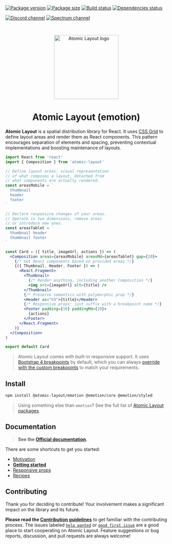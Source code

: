 [![Package version](https://img.shields.io/npm/v/@atomic-layout/emotion.svg?color=%237B85FF)][npm-url]
[![Package size](https://img.shields.io/bundlephobia/minzip/@atomic-layout/emotion.svg?color=%237B85FF)][bundlephobia-url]
[![Build status](https://img.shields.io/circleci/project/github/kettanaito/atomic-layout/master.svg)][build-url]
[![Dependencies status](https://img.shields.io/david/kettanaito/atomic-layout.svg?color=%237B85FF)][dependencies-url]

[![Discord channel](https://img.shields.io/discord/102860784329052160.svg?label=Chat&logo=discord&style=flat&color=%237B85FF)][community-reactiflux]
[![Spectrum channel](https://withspectrum.github.io/badge/badge.svg)][community-spectrum]

<br/>

<p align="center">
  <img src="https://raw.githubusercontent.com/kettanaito/atomic-layout/d10ba4587cf70cfacba05d8d71055520ff904d39/logo.svg?sanitize=true" width="200" alt="Atomic Layout logo" />
</p>

<h1 align="center">Atomic Layout (emotion)</h1>

**Atomic Layout** is a spatial distribution library for React. It uses [CSS Grid][css-grid] to define layout areas and render them as React components. This pattern encourages separation of elements and spacing, preventing contextual implementations and boosting maintenance of layouts.

```jsx
import React from 'react'
import { Composition } from 'atomic-layout'

// Define layout areas: visual representation
// of what composes a layout, detached from
// what components are actually rendered.
const areasMobile = `
  thumbnail
  header
  footer
`

// Declare responsive changes of your areas.
// Operate in two dimensions, remove areas
// or introduce new ones.
const areasTablet = `
  thumbnail header
  thumbnail footer
`

const Card = ({ title, imageUrl, actions }) => (
  <Composition areas={areasMobile} areasMd={areasTablet} gap={20}>
    {/* Get React components based on provided areas */}
    {({ Thumbnail, Header, Footer }) => (
      <React.Fragment>
        <Thumbnail>
          {/* Render anything, including another Composition */}
          <img src={imageUrl} alt={title} />
        </Thumbnail>
        {/* Preserve semantics with polymorphic prop */}
        <Header as="h3">{title}</Header>
        {/* Responsive props: just suffix with a breakpoint name */}
        <Footer padding={10} paddingMd={20}>
          {actions}
        </Footer>
      </React.Fragment>
    )}
  </Composition>
)

export default Card
```

> Atomic Layout comes with built-in responsive support. It uses [Bootstrap 4 breakpoints][bootstrap-4-breakpoints] by default, which you can always [override with the custom breakpoints](https://redd.gitbook.io/atomic-layout/api/layout/configure#breakpoints) to match your requirements.

## Install

```bash
npm install @atomic-layout/emotion @emotion/core @emotion/styled
```

> Using something else than `emotion`? See the full list of [Atomic Layout packages](../../README.md#Install).

## Documentation

> **See the [Official documentation][atomic-layout-docs].**

There are some shortcuts to get you started:

- [Motivation](https://redd.gitbook.io/atomic-layout/motivation)
- [**Getting started**](https://redd.gitbook.io/atomic-layout/getting-started)
- [Responsive props](https://redd.gitbook.io/atomic-layout/fundamentals/responsive-props)
- [Recipes](https://redd.gitbook.io/atomic-layout/recipes/semantics)

## Contributing

Thank you for deciding to contribute! Your involvement makes a significant impact on the library and its future.

**Please read the [Contribution guidelines](https://github.com/kettanaito/atomic-layout/blob/master/.github/CONTRIBUTING.md)** to get familiar with the contributing process. The issues labeled [`help wanted`](https://github.com/kettanaito/atomic-layout/labels/help%20wanted) or [`good first issue`](https://github.com/kettanaito/atomic-layout/labels/good%20first%20issue) are a good place to start cooperating on Atomic Layout. Feature suggestions or bug reports, discussion, and pull requests are always welcome!

[npm-url]: https://npmjs.com/package/@atomic-layout/emotion
[bundlephobia-url]: https://bundlephobia.com/result?p=@atomic-layout/emotion
[build-url]: https://circleci.com/gh/kettanaito/atomic-layout
[dependencies-url]: https://david-dm.org/kettanaito/atomic-layout
[community-spectrum]: https://spectrum.chat/atomic-layout
[community-reactiflux]: https://discordapp.com/channels/102860784329052160/543033450924474378
[bootstrap-4-breakpoints]: https://getbootstrap.com/docs/4.0/layout/grid/#grid-options
[css-grid]: https://developer.mozilla.org/en-US/docs/Web/CSS/CSS_Grid_Layout
[atomic-layout-docs]: https://redd.gitbook.io/atomic-layout
